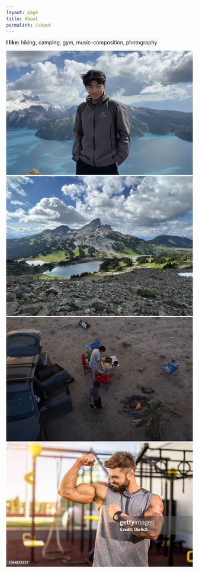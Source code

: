 ```yaml
---
layout: page
title: About
permalink: /about
---
```

**I like:** hiking, camping, gym, music-composition, photography

<div markdown="span" class="my-gallery">


![aboutpic](/assets/images/me.jpg "Panorama Ridge")
![aboutpic](/assets/images/panorama1.jpg "Panorama Ridge")
![aboutpic](/assets/images/camping.png "Washington")
![aboutpic](/assets/images/megym.jpg "Gym")


</div>


